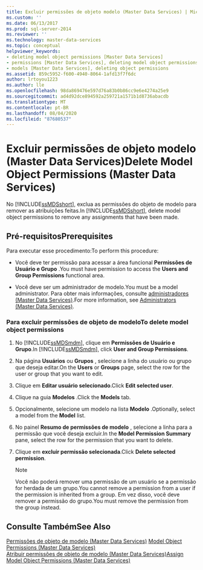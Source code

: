 ```yaml
---
title: Excluir permissões de objeto modelo (Master Data Services) | Microsoft Docs
ms.custom: ''
ms.date: 06/13/2017
ms.prod: sql-server-2014
ms.reviewer: ''
ms.technology: master-data-services
ms.topic: conceptual
helpviewer_keywords:
- deleting model object permissions [Master Data Services]
- permissions [Master Data Services], deleting model object permissions
- models [Master Data Services], deleting object permissions
ms.assetid: 859c5952-f600-4940-8064-1afd13f7f6dc
author: lrtoyou1223
ms.author: lle
ms.openlocfilehash: 98da869476e597d76a83b0b86cc9e6e4274a25e9
ms.sourcegitcommit: ad4d92dce894592a259721a1571b1d8736abacdb
ms.translationtype: MT
ms.contentlocale: pt-BR
ms.lasthandoff: 08/04/2020
ms.locfileid: "87680537"
---
```

# <a name="delete-model-object-permissions-master-data-services"></a><span data-ttu-id="83366-102">Excluir permissões de objeto modelo (Master Data Services)</span><span class="sxs-lookup"><span data-stu-id="83366-102">Delete Model Object Permissions (Master Data Services)</span></span>
  <span data-ttu-id="83366-103">No [!INCLUDE[ssMDSshort](../includes/ssmdsshort-md.md)], exclua as permissões do objeto de modelo para remover as atribuições feitas.</span><span class="sxs-lookup"><span data-stu-id="83366-103">In [!INCLUDE[ssMDSshort](../includes/ssmdsshort-md.md)], delete model object permissions to remove any assignments that have been made.</span></span>  
  
## <a name="prerequisites"></a><span data-ttu-id="83366-104">Pré-requisitos</span><span class="sxs-lookup"><span data-stu-id="83366-104">Prerequisites</span></span>  
 <span data-ttu-id="83366-105">Para executar esse procedimento:</span><span class="sxs-lookup"><span data-stu-id="83366-105">To perform this procedure:</span></span>  
  
-   <span data-ttu-id="83366-106">Você deve ter permissão para acessar a área funcional **Permissões de Usuário e Grupo** .</span><span class="sxs-lookup"><span data-stu-id="83366-106">You must have permission to access the **Users and Group Permissions** functional area.</span></span>  
  
-   <span data-ttu-id="83366-107">Você deve ser um administrador de modelo.</span><span class="sxs-lookup"><span data-stu-id="83366-107">You must be a model administrator.</span></span> <span data-ttu-id="83366-108">Para obter mais informações, consulte [administradores &#40;Master Data Services&#41;](administrators-master-data-services.md).</span><span class="sxs-lookup"><span data-stu-id="83366-108">For more information, see [Administrators &#40;Master Data Services&#41;](administrators-master-data-services.md).</span></span>  
  
### <a name="to-delete-model-object-permissions"></a><span data-ttu-id="83366-109">Para excluir permissões de objeto de modelo</span><span class="sxs-lookup"><span data-stu-id="83366-109">To delete model object permissions</span></span>  
  
1.  <span data-ttu-id="83366-110">No [!INCLUDE[ssMDSmdm](../includes/ssmdsmdm-md.md)], clique em **Permissões de Usuário e Grupo**.</span><span class="sxs-lookup"><span data-stu-id="83366-110">In [!INCLUDE[ssMDSmdm](../includes/ssmdsmdm-md.md)], click **User and Group Permissions**.</span></span>  
  
2.  <span data-ttu-id="83366-111">Na página **Usuários** ou **Grupos** , selecione a linha do usuário ou grupo que deseja editar.</span><span class="sxs-lookup"><span data-stu-id="83366-111">On the **Users** or **Groups** page, select the row for the user or group that you want to edit.</span></span>  
  
3.  <span data-ttu-id="83366-112">Clique em **Editar usuário selecionado**.</span><span class="sxs-lookup"><span data-stu-id="83366-112">Click **Edit selected user**.</span></span>  
  
4.  <span data-ttu-id="83366-113">Clique na guia **Modelos** .</span><span class="sxs-lookup"><span data-stu-id="83366-113">Click the **Models** tab.</span></span>  
  
5.  <span data-ttu-id="83366-114">Opcionalmente, selecione um modelo na lista **Modelo** .</span><span class="sxs-lookup"><span data-stu-id="83366-114">Optionally, select a model from the **Model** list.</span></span>  
  
6.  <span data-ttu-id="83366-115">No painel **Resumo de permissões de modelo** , selecione a linha para a permissão que você deseja excluir.</span><span class="sxs-lookup"><span data-stu-id="83366-115">In the **Model Permission Summary** pane, select the row for the permission that you want to delete.</span></span>  
  
7.  <span data-ttu-id="83366-116">Clique em **excluir permissão selecionada**.</span><span class="sxs-lookup"><span data-stu-id="83366-116">Click **Delete selected permission**.</span></span>  
  
    > [!NOTE]  
    >  <span data-ttu-id="83366-117">Você não poderá remover uma permissão de um usuário se a permissão for herdada de um grupo.</span><span class="sxs-lookup"><span data-stu-id="83366-117">You cannot remove a permission from a user if the permission is inherited from a group.</span></span> <span data-ttu-id="83366-118">Em vez disso, você deve remover a permissão do grupo.</span><span class="sxs-lookup"><span data-stu-id="83366-118">You must remove the permission from the group instead.</span></span>  
  
## <a name="see-also"></a><span data-ttu-id="83366-119">Consulte Também</span><span class="sxs-lookup"><span data-stu-id="83366-119">See Also</span></span>  
 <span data-ttu-id="83366-120">[Permissões de objeto de modelo &#40;Master Data Services&#41;](../../2014/master-data-services/model-object-permissions-master-data-services.md) </span><span class="sxs-lookup"><span data-stu-id="83366-120">[Model Object Permissions &#40;Master Data Services&#41;](../../2014/master-data-services/model-object-permissions-master-data-services.md) </span></span>  
 [<span data-ttu-id="83366-121">Atribuir permissões de objeto de modelo &#40;Master Data Services&#41;</span><span class="sxs-lookup"><span data-stu-id="83366-121">Assign Model Object Permissions &#40;Master Data Services&#41;</span></span>](../../2014/master-data-services/assign-model-object-permissions-master-data-services.md)  
  
  
